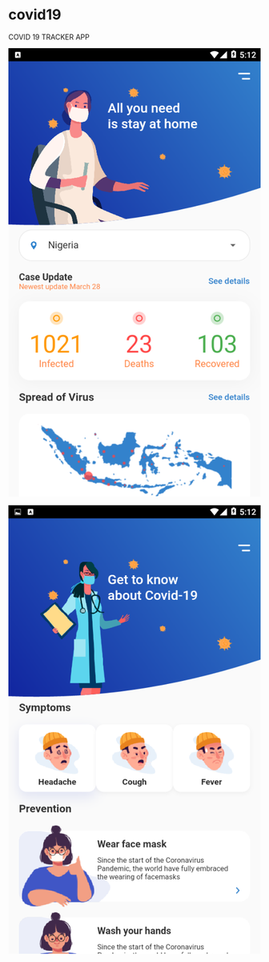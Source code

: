 # covid19

COVID 19 TRACKER APP

![alt text](https://github.com/eyitayojason/Covid19-Tracker/blob/main/Screenshot_2021-03-06-05-12-25.png?raw=true)


![alt text](https://github.com/eyitayojason/Covid19-Tracker/blob/main/Screenshot_2021-03-06-05-12-49.png?raw=true)

